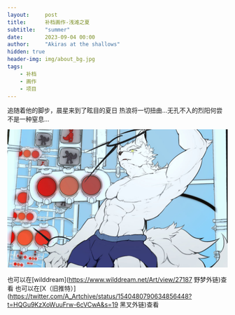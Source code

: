 ```yaml
---
layout:     post
title:      补档画作-浅滩之夏
subtitle:   "summer"
date:       2023-09-04 00:00
author:     "Akiras at the shallows"
hidden: true
header-img: img/about_bg.jpg
tags: 
    - 补档 
    - 画作 
    - 项目 
---
```


追随着他的脚步，晨星来到了眩目的夏日
热浪将一切扭曲...无孔不入的烈阳何尝不是一种窒息...

![summer_compressed](/img/shrine/summer_compressed.jpg)

也可以在[wilddream](https://www.wilddream.net/Art/view/27187 野梦外链)查看
也可以在[X（旧推特）](https://twitter.com/A_Artchive/status/1540480790634856448?t=HQGu9KzXoWuuFrw-6cVCwA&s=19 黑叉外链)查看